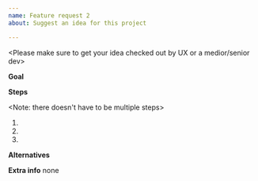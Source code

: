 ```yaml
---
name: Feature request 2
about: Suggest an idea for this project

---
```


<Please make sure to get your idea checked out by UX or a medior/senior dev>

**Goal**
<Describe what you want to achieve and why>

**Steps**

<Note: there doesn't have to be multiple steps>
1. <Do the thing that has to be done in order to be able to do that other thing>
2. <Do that other thing>
3. <Finish up by adding the things into the thing>

**Alternatives**
<You could also do this but that other thing is better>

**Extra info**
none <mention notes or warnings here as well as any other additional information>
